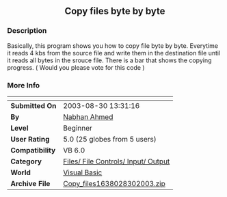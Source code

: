﻿<div align="center">

## Copy files byte by byte


</div>

### Description

Basically, this program shows you how to copy file byte by byte. Everytime it reads 4 kbs from the source file and write them in the destination file until it reads all bytes in the srouce file. There is a bar that shows the copying progress. ( Would you please vote for this code )
 
### More Info
 


<span>             |<span>
---                |---
**Submitted On**   |2003-08-30 13:31:16
**By**             |[Nabhan Ahmed](https://github.com/Planet-Source-Code/PSCIndex/blob/master/ByAuthor/nabhan-ahmed.md)
**Level**          |Beginner
**User Rating**    |5.0 (25 globes from 5 users)
**Compatibility**  |VB 6\.0
**Category**       |[Files/ File Controls/ Input/ Output](https://github.com/Planet-Source-Code/PSCIndex/blob/master/ByCategory/files-file-controls-input-output__1-3.md)
**World**          |[Visual Basic](https://github.com/Planet-Source-Code/PSCIndex/blob/master/ByWorld/visual-basic.md)
**Archive File**   |[Copy\_files1638028302003\.zip](https://github.com/Planet-Source-Code/nabhan-ahmed-copy-files-byte-by-byte__1-48093/archive/master.zip)








